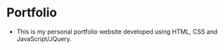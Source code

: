 # Portfolio
- This is my personal portfolio website developed using HTML, CSS and JavaScript/JQuery.
